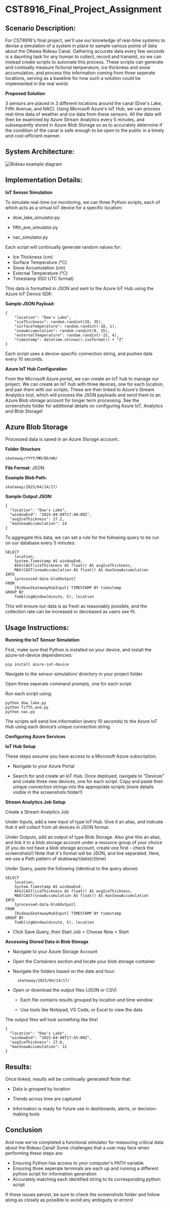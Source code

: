# CST8916_Final_Project_Assignment

## Scenario Description:

For CST8916's final project, we'll use our knowledge of real-time systems to devise a simulation of a system in place to sample various points of data about the Ottawa Rideau Canal. Gathering accurate data every few seconds is a daunting task for any human to collect, record and transmit, so we can instead create scripts to automate this process. These scripts can generate and contiually measure fictional temperature, ice thickness and snow accumulation, and process this information coming from three seperate locations, serving as a baseline for how such a solution could be implemented in the real world.

**Proposed Solution**

3 sensors are placed in 3 different locations around the canal (Dow's Lake, Fifth Avenue, and NAC).
Using Microsoft Azure's IoT Hub, we can process real-time data of weather and ice data from these sensors.
All the data will then be examined by Azure Stream Analytics every 5 minutes, and subsequently stored in Azure Blob Storage so as to accurately determine if the condition of the canal is safe enough to be open to the public in a timely and cost-efficient manner.

## System Architecture:
![Rideau example diagram](/screenshots/simple_dataflow_sim.png)

## Implementation Details:

**IoT Sensor Simulation**

To simulate real-time ice monitoring, we can three Python scripts, each of which acts as a virtual IoT device for a specific location:

- dow_lake_simulator.py

- fifth_ave_simulator.py

- nac_simulator.py

Each script will continually generate random values for:

- Ice Thickness (cm)
- Surface Temperature (°C)
- Snow Accumulation (cm)
- External Temperature (°C)
- Timestamp (ISO UTC format)

This data is formatted in JSON and sent to the Azure IoT Hub using the Azure IoT Device SDK:

**Sample JSON Payload:**

    {
        "location": "Dow's Lake",
        "iceThickness": random.randint(20, 35),
        "surfaceTemperature": random.randint(-10, 1),
        "snowAccumulation": random.randint(0, 15),
        "externalTemperature": random.randint(-15, 4),
        "timestamp": datetime.utcnow().isoformat() + "Z"
    }
Each script uses a device-specific connection string, and pushes data every 10 seconds.

**Azure IoT Hub Configuration**

From the Microsoft Azure portal, we can create an IoT hub to manage our project. We can create an IoT hub with three devices, one for each location, and pair them with our scripts. These are then linked to Azure's Stream Analytics tool, which will process the JSON payloads and send them to an Azure Blob storage account for longer term processing. See the screenshots folder for additional details on configuring Azure IoT, Analytics and Blob Storage!

## Azure Blob Storage
Processed data is saved in an Azure Storage account:.

**Folder Structure**

    skateway/YYYY/MM/DD/HH/
    
**File Format:** JSON 

**Example Blob Path:**

    skateway/2025/04/14/17/
**Sample Output JSON:**

    {
      "location": "Dow's Lake",
      "windowEnd": "2025-04-09T17:40:00Z",
      "avgIceThickness": 27.2,
      "maxSnowAccumulation": 14
    }

To aggregate this data, we can set a rule for the following query to be run on our database every 5 minutes:

    SELECT
        location,
        System.Timestamp AS windowEnd,
        AVG(CAST(iceThickness AS float)) AS avgIceThickness,
        MAX(CAST(snowAccumulation AS float)) AS maxSnowAccumulation
    INTO
        [processed-data-blobOutput]
    FROM
        [RideauSkatewayHubInput] TIMESTAMP BY timestamp
    GROUP BY
        TumblingWindow(minute, 5), location

This will ensure our data is as fresh as reasonably possible, and the collection rate can be increased or decreased as users see fit.

## Usage Instructions:

**Running the IoT Sensor Simulation**

First, make sure that Python is installed on your device, and install the azure-iot-device dependencies:

    pip install azure-iot-device

Navigate to the sensor-simulation/ directory in your project folder.

Open three seperate command prompts, one for each script.

Run each script using:

    python dow_lake.py
    python fifth_ave.py
    python nac.py

The scripts will send live information (every 10 seconds) to the Azure IoT Hub using each device’s unique connection string.

**Configuring Azure Services**

**IoT Hub Setup**

These steps assume you have access to a Microsoft Azure subscription.

- Navigate to your Azure Portal

- Search for and create an IoT Hub. Once deployed, navigate to "Devices" and create three new devices, one for each script. Copy and paste their unique connection strings into the appropriate scripts (more details visible in the screenshots folder!)

**Stream Analytics Job Setup**

Create a Stream Analytics Job

Under Inputs, add a new input of type IoT Hub. Give it an alias, and indicate that it will collect from all devices in JSON format.

Under Outputs, add an output of type Blob Storage. Also give this an alias, and link it to a blob storage account under a resource group of your choice (if you do not have a blob storage account, create one first - check the screenshots!) Note that it's format will be JSON, and line separated. Here, we use a Path pattern of skateway/{date}/{time}

Under Query, paste the following (identical to the query above):

    SELECT
        location,
        System.Timestamp AS windowEnd,
        AVG(CAST(iceThickness AS float)) AS avgIceThickness,
        MAX(CAST(snowAccumulation AS float)) AS maxSnowAccumulation
    INTO
        [processed-data-blobOutput]
    FROM
        [RideauSkatewayHubInput] TIMESTAMP BY timestamp
    GROUP BY
        TumblingWindow(minute, 5), location

- Click Save Query, then Start Job > Choose Now > Start

**Accessing Stored Data in Blob Storage**

- Navigate to your Azure Storage Account

- Open the Containers section and locate your blob storage container

- Navigate the folders based on the date and hour:

        skateway/2025/04/14/17/

- Open or download the output files (JSON or CSV)

  - Each file contains results grouped by location and time window

  - Use tools like Notepad, VS Code, or Excel to view the data

The output files will look something like this!

    {
      "location": "Dow's Lake",
      "windowEnd": "2025-04-09T17:45:00Z",
      "avgIceThickness": 27.6,
      "maxSnowAccumulation": 12
    }

## Results:

Once linked, results will be continually generated! Note that:

- Data is grouped by location

- Trends across time are captured

- Information is ready for future use in dashboards, alerts, or decision-making tools

## Conclusion

And now we've completed a functional simulator for measuring critical data about the Rideau Canal! Some challenges that a user may face when performing these steps are:

- Ensuring Python has access to your computer's PATH variable
- Ensuring three seperate terminals are each up and running a different python script for information generation
- Accurately matching each identified string to its corresponding python script

If these issues persist, be sure to check the screenshots folder and follow along as closely as possible to avoid any ambiguity or errors!
